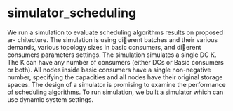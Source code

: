 # simulator_scheduling
We run a simulation to evaluate scheduling algorithms results on proposed ar-
chitecture. The simulation is using dierent batches and their various demands,
various topology sizes in basic consumers, and dierent consumers parameters
settings. The simulation simulates a single DC K. The K can have any number
of consumers (either DCs or Basic consumers or both). All nodes inside basic
consumers have a single non-negative number, specifying the capacities and all
nodes have their original storage spaces. The design of a simulator is promising
to examine the performance of scheduling algorithms.
To run simulation, we built a simulator which can use dynamic system settings.

